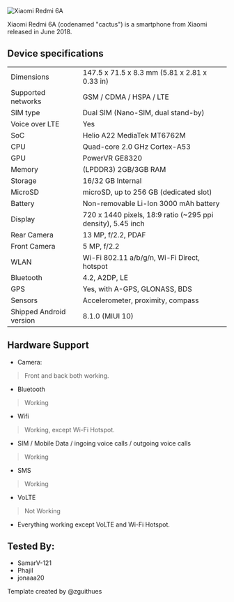 ![Xiaomi Redmi 6A](https://cdn2.gsmarena.com/vv/pics/xiaomi/xiaomi-redmi-6a-2.jpg)

Xiaomi Redmi 6A (codenamed "cactus") is a smartphone from Xiaomi released in June 2018.

## Device specifications

|                         |                                                                       |
| ----------------------- | :-------------------------------------------------------------------- |
| Dimensions              | 147.5 x 71.5 x 8.3 mm (5.81 x 2.81 x 0.33 in)                         |
| Supported networks      | GSM / CDMA / HSPA / LTE                                               |
| SIM type                | Dual SIM (Nano-SIM, dual stand-by)                                    |
| Voice over LTE          | Yes                                                                   |
| SoC                     | Helio A22 MediaTek MT6762M                                            |
| CPU                     | Quad-core 2.0 GHz Cortex-A53                                          |
| GPU                     | PowerVR GE8320                                                        |
| Memory                  | (LPDDR3) 2GB/3GB RAM                                                  |
| Storage                 | 16/32 GB Internal                                                     |
| MicroSD                 | microSD, up to 256 GB (dedicated slot)                                |
| Battery                 | Non-removable Li-Ion 3000 mAh battery                                 |
| Display                 | 720 x 1440 pixels, 18:9 ratio (~295 ppi density), 5.45 inch           |
| Rear Camera             | 13 MP, f/2.2, PDAF                                                    |
| Front Camera            | 5 MP, f/2.2                                                           |
| WLAN                    | Wi-Fi 802.11 a/b/g/n, Wi-Fi Direct, hotspot                           |
| Bluetooth               | 4.2, A2DP, LE                                                         |
| GPS                     | Yes, with A-GPS, GLONASS, BDS                                         |
| Sensors                 | Accelerometer, proximity, compass                                     |
| Shipped Android version | 8.1.0 (MIUI 10)                                                        |

## Hardware Support

* Camera:
> Front and back both working.

* Bluetooth
> Working

* Wifi
> Working, except Wi-Fi Hotspot.

* SIM / Mobile Data / ingoing voice calls / outgoing voice calls
> Working

* SMS
> Working

* VoLTE
> Not Working

* Everything working
except VoLTE and Wi-Fi Hotspot.

## Tested By:
* SamarV-121
* Phajil
* jonaaa20

Template created by @zguithues